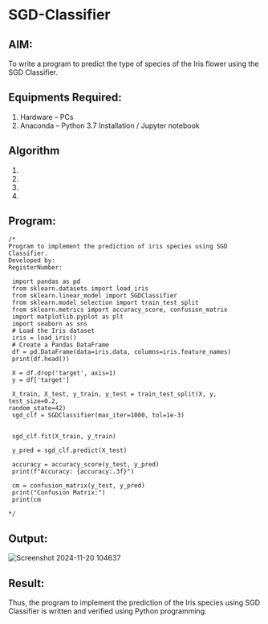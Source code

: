 # SGD-Classifier
## AIM:
To write a program to predict the type of species of the Iris flower using the SGD Classifier.

## Equipments Required:
1. Hardware – PCs
2. Anaconda – Python 3.7 Installation / Jupyter notebook

## Algorithm
1. 
2. 
3. 
4. 

## Program:
```
/*
Program to implement the prediction of iris species using SGD Classifier.
Developed by: 
RegisterNumber:

 import pandas as pd
 from sklearn.datasets import load_iris
 from sklearn.linear_model import SGDClassifier
 from sklearn.model_selection import train_test_split
 from sklearn.metrics import accuracy_score, confusion_matrix
 import matplotlib.pyplot as plt
 import seaborn as sns
 # Load the Iris dataset
 iris = load_iris()
 # Create a Pandas DataFrame
 df = pd.DataFrame(data=iris.data, columns=iris.feature_names)
 print(df.head())

 X = df.drop('target', axis=1)
 y = df['target']
 
 X_train, X_test, y_train, y_test = train_test_split(X, y, test_size=0.2, 
random_state=42)
 sgd_clf = SGDClassifier(max_iter=1000, tol=1e-3)


 sgd_clf.fit(X_train, y_train)

 y_pred = sgd_clf.predict(X_test)

 accuracy = accuracy_score(y_test, y_pred)
 print(f"Accuracy: {accuracy:.3f}")

 cm = confusion_matrix(y_test, y_pred)
 print("Confusion Matrix:")
 print(cm
 
*/
```

## Output:

![Screenshot 2024-11-20 104637](https://github.com/user-attachments/assets/f12bd77e-28f9-440a-a5cb-9943a7c43521)

## Result:
Thus, the program to implement the prediction of the Iris species using SGD Classifier is written and verified using Python programming.
